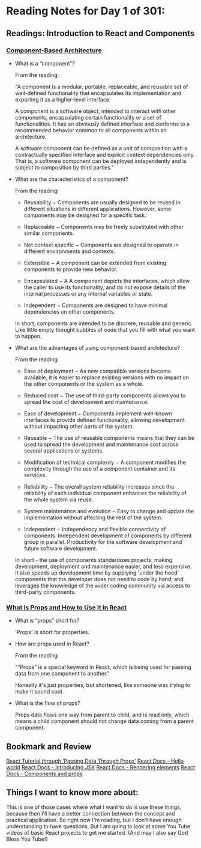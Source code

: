 # Reading Notes for Day 1 of 301:

## Readings: Introduction to React and Components

### [Component-Based Architecture](https://www.tutorialspoint.com/software_architecture_design/component_based_architecture.htm)

- What is a “component”?

  From the reading: 

    "A component is a modular, portable, replaceable, and reusable set of well-defined functionality that encapsulates its implementation and exporting it as a higher-level interface.

    A component is a software object, intended to interact with other components, encapsulating certain functionality or a set of functionalities. It has an obviously defined interface and conforms to a recommended behavior common to all components within an architecture.

    A software component can be defined as a unit of composition with a contractually specified interface and explicit context dependencies only. That is, a software component can be deployed independently and is subject to composition by third parties."

- What are the characteristics of a component?

  From the reading: 

    - Reusability − Components are usually designed to be reused in different situations in different applications. However, some components may be designed for a specific task.

    - Replaceable − Components may be freely substituted with other similar components.

    - Not context specific − Components are designed to operate in different environments and contexts.

    - Extensible − A component can be extended from existing components to provide new behavior.

    - Encapsulated − A A component depicts the interfaces, which allow the caller to use its functionality, and do not expose details of the internal processes or any internal variables or state.

    - Independent − Components are designed to have minimal dependencies on other components.

  In short, components are intended to be discrete, reusable and generic. Like little empty thought bubbles of code that you fill with what you want to happen.

- What are the advantages of using component-based architecture?

  From the reading:

    - Ease of deployment − As new compatible versions become available, it is easier to replace existing versions with no impact on the other components or the system as a whole.

    - Reduced cost − The use of third-party components allows you to spread the cost of development and maintenance.

    - Ease of development − Components implement well-known interfaces to provide defined functionality, allowing development without impacting other parts of the system.

    - Reusable − The use of reusable components means that they can be used to spread the development and maintenance cost across several applications or systems.

    - Modification of technical complexity − A component modifies the complexity through the use of a component container and its services.

    - Reliability − The overall system reliability increases since the reliability of each individual component enhances the reliability of the whole system via reuse.

    - System maintenance and evolution − Easy to change and update the implementation without affecting the rest of the system.

    - Independent − Independency and flexible connectivity of components. Independent development of components by different group in parallel. Productivity for the software development and future software development.

    In short - the use of components standardizes projects, making development, deployment and maintenance easier, and less expensive. It also speeds up development time by supplying 'under the hood' components that the developer does not need to code by hand, and leverages the knowledge of the wider coding community via access to third-party components.



### [What is Props and How to Use it in React](https://itnext.io/what-is-props-and-how-to-use-it-in-react-da307f500da0#:~:text=%E2%80%9CProps%E2%80%9D%20is%20a%20special%20keyword,way%20from%20parent%20to%20child)

- What is “props” short for?

  'Props' is short for properties.

- How are props used in React?

  From the reading:
  
  "“Props” is a special keyword in React, which is being used for passing data from one component to another."
  
  Honestly it's just properties, but shortened, like someone was trying to make it sound cool.

- What is the flow of props?

  Props data flows one way from parent to child, and is read only, which means a child component should not change data coming from a parent component.

## Bookmark and Review
[React Tutorial through ‘Passing Data Through Props’](https://reactjs.org/tutorial/tutorial.html)
[React Docs - Hello world](https://reactjs.org/docs/hello-world.html)
[React Docs - Introducing JSX](https://reactjs.org/docs/introducing-jsx.html)
[React Docs - Rendering elements](https://reactjs.org/docs/rendering-elements.html)
[React Docs - Components and props](https://reactjs.org/docs/components-and-props.html)

## Things I want to know more about:

This is one of those cases where what I want to do is use these things, because then I'll have a better connection between the concept and practical application. So right now I'm reading, but I don't have enough understanding to have questions. But I am going to look at some You Tube videos of basic React projects to get me started. (And may I also say God Bless You Tube!) 
